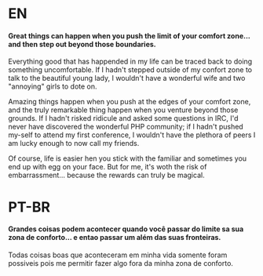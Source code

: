 # EN

#### Great things can happen when you push the limit of your comfort zone... and then step out beyond those boundaries.

Everything good that has happended in my life can be traced back to doing something uncomfortable. If I hadn't stepped outside of my
confort zone to talk to the beautiful young lady, I wouldn't have a wonderful wife and two "annoying" girls to dote on.

Amazing things happen when you push at the edges of your comfort zone, and the truly remarkable thing happen when you venture
beyond those grounds. If I hadn't risked ridicule and asked some questions in IRC, I'd never have discovered the wonderful
PHP community; if I hadn't pushed my-self to attend my first conference, I wouldn't have the plethora of peers I am lucky enough to now call my
friends.

Of course, life is easier hen you stick with the familiar and sometimes you end up with egg on your face. But for me, it's 
woth the risk of embarrassment... because the rewards can truly be magical.


# PT-BR

#### Grandes coisas podem acontecer quando você passar do limite sa sua zona de conforto... e entao passar um além das suas fronteiras.

Todas coisas boas que aconteceram em minha vida somente foram possiveis pois me permitir fazer algo fora da minha zona de conforto.
